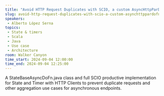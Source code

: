 ```yaml
---
title: "Avoid HTTP Request Duplicates with SCIO, a custom AsyncHttpParDoFn and State & Timers"
slug: avoid-http-request-duplicates-with-scio-a-custom-asynchttppardofn-and-state-timers
speakers:
 - Alberto López Serna
topics:
 - State & timers
 - Scala
 - Java
 - Use case
 - Architecture
room: Walker Canyon
time_start: 2024-09-04 12:00:00
time_end: 2024-09-04 12:25:00
---
```


A StateBaseAsyncDoFn.java class and full SCIO productive implementation for State and Timer with HTTP Clients to prevent duplicate requests and other aggregation use cases for asynchronous endpoints.